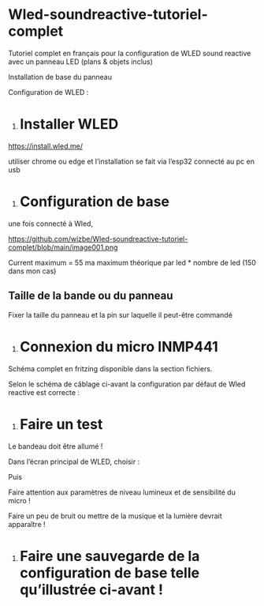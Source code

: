 # Wled-soundreactive-tutoriel-complet
Tutoriel complet en français pour la configuration de WLED sound reactive avec un panneau LED (plans &amp; objets inclus)

Installation de base du panneau



Configuration de WLED :
1. # Installer WLED

<https://install.wled.me/>

utiliser chrome ou edge et l’installation se fait via l’esp32 connecté au pc en usb

1. # Configuration de base

une fois connecté à Wled,

https://github.com/wizbe/Wled-soundreactive-tutoriel-complet/blob/main/image001.png

Current maximum = 55 ma maximum théorique par led \* nombre de led (150 dans mon cas)



## Taille de la bande ou du panneau

Fixer la taille du panneau et la pin sur laquelle il peut-être commandé



1. # Connexion du micro INMP441


Schéma complet en fritzing disponible dans la section fichiers.

Selon le schéma de câblage ci-avant la configuration par défaut de Wled reactive est correcte :

1. # Faire un test
Le bandeau doit être allumé !

Dans l’écran principal de WLED, choisir :

Puis

Faire attention aux paramètres de niveau lumineux et de sensibilité du micro !

Faire un peu de bruit ou mettre de la musique et la lumière devrait apparaître !
1. # Faire une sauvegarde de la configuration de base telle qu’illustrée ci-avant !


